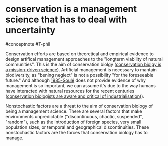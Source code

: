 # conservation is a management science that has to deal with uncertainty
#conceptnote #T-phil 

Conservation efforts are based on theoretical and empirical evidence to design artifical management approaches to the "longterm viability of natural communities". This is the aim of conservation biolgy ([conservation biolgy is a mission-driven science](conservation%20biolgy%20is%20a%20mission-driven%20science.md)). Artificial management is necessary to mantain biodiversity, as "bening neglect" is not a possibility "for the foreseeable future." And although [1985-Soulé](1985-Soulé.md) does not provide evidence of why management is so important, we can assume it's due to the way humans have interacted with natural resources for the recent centuries ([conservation biologists are aware and critical of industrialisation](conservation%20biologists%20are%20aware%20and%20critical%20of%20industrialisation.md))). 

Nonstochastic factors are a threat to the aim of conservation biology of being a management science. There are several factors that make environments unpredictable ("discontinuous, chaotic, suspended", "random"), such as the introduction of foreign species, very small population sizes, or temporal and geographical discontinuities. These nonstochastic factors are the forces that conservation biology has to manage.